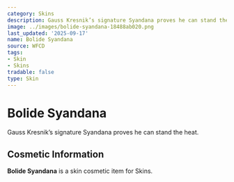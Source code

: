 ```yaml
---
category: Skins
description: Gauss Kresnik’s signature Syandana proves he can stand the heat.
image: ../images/bolide-syandana-18488ab020.png
last_updated: '2025-09-17'
name: Bolide Syandana
source: WFCD
tags:
- Skin
- Skins
tradable: false
type: Skin
---
```


# Bolide Syandana

Gauss Kresnik’s signature Syandana proves he can stand the heat.

## Cosmetic Information

**Bolide Syandana** is a skin cosmetic item for Skins.

